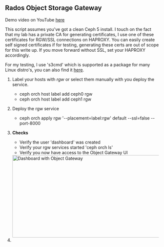 ## Rados Object Storage Gateway

Demo video on YouTube [here](https://youtu.be/lmFdpLipaBA)

This script assumes you've got a clean Ceph 5 install. I touch on the fact that my lab has a private CA for generating certificates, I use one of these certificates for RGW/SSL connections on HAPROXY. You can easily create self signed certificates if for testing, generating these certs are out of scope for this write up. If you move forward without SSL, set your HAPROXY accordingly. 

For my testing, I use 's3cmd' which is supported as a package for many Linux distro's, you can also find it [here](https://s3tools.org/s3cmd).

1. Label your hosts with _rgw_ or select them manually with you deploy the service. 
    - ceph orch host label add ceph0 rgw
    - ceph orch host label add ceph1 rgw

2. Deploy the rgw service
    - ceph orch apply rgw '--placement=label:rgw' default --ssl=false --port-8000

3. **Checks**
    - Verify the user 'dashboard' was created
    - Verify your rgw services started 'ceph orch ls'
    - Verify you now have access to the Object Gateway UI
    <img src= "https://github.com/ocpdude/ceph5-install/blob/main/rados/dash-rgw.png" alt="Dashboard with Object Gateway" width="640" height="270">

4. 
